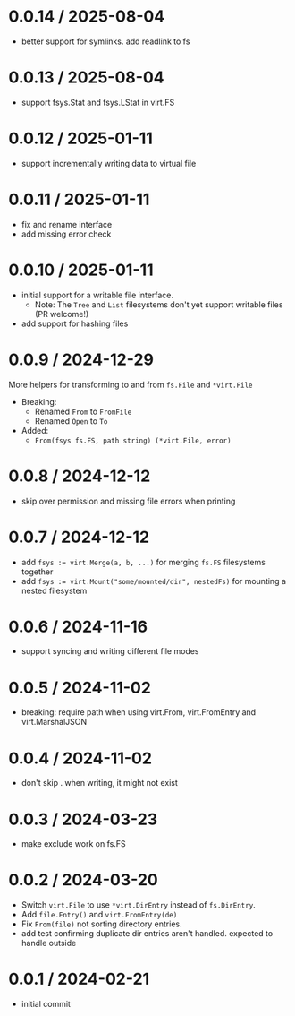 # 0.0.14 / 2025-08-04

- better support for symlinks. add readlink to fs

# 0.0.13 / 2025-08-04

- support fsys.Stat and fsys.LStat in virt.FS

# 0.0.12 / 2025-01-11

- support incrementally writing data to virtual file

# 0.0.11 / 2025-01-11

- fix and rename interface
- add missing error check

# 0.0.10 / 2025-01-11

- initial support for a writable file interface.
  - Note: The `Tree` and `List` filesystems don't yet support writable files (PR welcome!)
- add support for hashing files

# 0.0.9 / 2024-12-29

More helpers for transforming to and from `fs.File` and `*virt.File`

- Breaking:
  - Renamed `From` to `FromFile`
  - Renamed `Open` to `To`
- Added:
  - `From(fsys fs.FS, path string) (*virt.File, error)`

# 0.0.8 / 2024-12-12

- skip over permission and missing file errors when printing

# 0.0.7 / 2024-12-12

- add `fsys := virt.Merge(a, b, ...)` for merging `fs.FS` filesystems together
- add `fsys := virt.Mount("some/mounted/dir", nestedFs)` for mounting a nested filesystem

# 0.0.6 / 2024-11-16

- support syncing and writing different file modes

# 0.0.5 / 2024-11-02

- breaking: require path when using virt.From, virt.FromEntry and virt.MarshalJSON

# 0.0.4 / 2024-11-02

- don't skip . when writing, it might not exist

# 0.0.3 / 2024-03-23

- make exclude work on fs.FS

# 0.0.2 / 2024-03-20

- Switch `virt.File` to use `*virt.DirEntry` instead of `fs.DirEntry`.
- Add `file.Entry()` and `virt.FromEntry(de)`
- Fix `From(file)` not sorting directory entries.
- add test confirming duplicate dir entries aren't handled. expected to handle outside

# 0.0.1 / 2024-02-21

- initial commit
